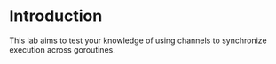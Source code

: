 # Introduction

This lab aims to test your knowledge of using channels to synchronize execution across goroutines.
